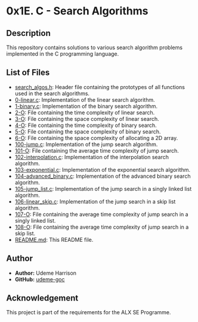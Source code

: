 # 0x1E. C - Search Algorithms

## Description
This repository contains solutions to various search algorithm problems implemented in the C programming language.

## List of Files

- [search_algos.h](search_algos.h): Header file containing the prototypes of all functions used in the search algorithms.
- [0-linear.c](0-linear.c): Implementation of the linear search algorithm.
- [1-binary.c](1-binary.c): Implementation of the binary search algorithm.
- [2-O](2-O): File containing the time complexity of linear search.
- [3-O](3-O): File containing the space complexity of linear search.
- [4-O](4-O): File containing the time complexity of binary search.
- [5-O](5-O): File containing the space complexity of binary search.
- [6-O](6-O): File containing the space complexity of allocating a 2D array.
- [100-jump.c](100-jump.c): Implementation of the jump search algorithm.
- [101-O](101-O): File containing the average time complexity of jump search.
- [102-interpolation.c](102-interpolation.c): Implementation of the interpolation search algorithm.
- [103-exponential.c](103-exponential.c): Implementation of the exponential search algorithm.
- [104-advanced_binary.c](104-advanced_binary.c): Implementation of the advanced binary search algorithm.
- [105-jump_list.c](105-jump_list.c): Implementation of the jump search in a singly linked list algorithm.
- [106-linear_skip.c](106-linear_skip.c): Implementation of the jump search in a skip list algorithm.
- [107-O](107-O): File containing the average time complexity of jump search in a singly linked list.
- [108-O](108-O): File containing the average time complexity of jump search in a skip list.
- [README.md](README.md): This README file.

## Author
- **Author:** Udeme Harrison
- **GitHub:** [udeme-goc](https://github.com/udeme-goc)

## Acknowledgement
This project is part of the requirements for the ALX SE Programme.
